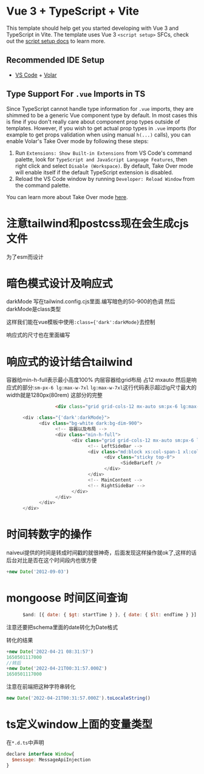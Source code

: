 # Vue 3 + TypeScript + Vite

This template should help get you started developing with Vue 3 and TypeScript in Vite. The template uses Vue 3 `<script setup>` SFCs, check out the [script setup docs](https://v3.vuejs.org/api/sfc-script-setup.html#sfc-script-setup) to learn more.

## Recommended IDE Setup

- [VS Code](https://code.visualstudio.com/) + [Volar](https://marketplace.visualstudio.com/items?itemName=Vue.volar)

## Type Support For `.vue` Imports in TS

Since TypeScript cannot handle type information for `.vue` imports, they are shimmed to be a generic Vue component type by default. In most cases this is fine if you don't really care about component prop types outside of templates. However, if you wish to get actual prop types in `.vue` imports (for example to get props validation when using manual `h(...)` calls), you can enable Volar's Take Over mode by following these steps:

1. Run `Extensions: Show Built-in Extensions` from VS Code's command palette, look for `TypeScript and JavaScript Language Features`, then right click and select `Disable (Workspace)`. By default, Take Over mode will enable itself if the default TypeScript extension is disabled.
2. Reload the VS Code window by running `Developer: Reload Window` from the command palette.

You can learn more about Take Over mode [here](https://github.com/johnsoncodehk/volar/discussions/471).


# 注意tailwind和postcss现在会生成cjs文件
为了esm而设计

# 暗色模式设计及响应式
darkMode
写在tailwind.config.cjs里面.编写暗色的50-900的色调
然后darkMode是class类型

这样我们能在vue模板中使用`:class={'dark':darkMode}`去控制

响应式的尺寸也在里面编写

# 响应式的设计结合tailwind

容器给min-h-full表示最小高度100%
内层容器给grid布局 占12 mxauto 
然后是响应式的部分:`sm-px-6 lg:max-w-7xl`
`lg:max-w-7xl`这行代码表示超过lg尺寸最大的width就是1280px(80rem) 这部分的完整
```html
                  <div class="grid grid-cols-12 mx-auto sm:px-6 lg:max-w-7xl lg:px-8 lg:gap-5">

```

```javascript
      <div :class="{'dark':darkMode}">
            <div class="bg-white dark:bg-dim-900">
                  <!-- 容器以及布局 -->
                  <div class="min-h-full">
                        <div class="grid grid-cols-12 mx-auto sm:px-6 lg:max-w-7xl lg:px-8 lg:gap-5">
                              <!-- LeftSideBar -->
                              <div class="md:block xs:col-span-1 xl:col-span-2">
                                    <div class="sticky top-0">
                                          <SideBarLeft />
                                    </div>
                              </div>
                              <!-- MainContent -->
                              <!-- RightSideBar -->
                        </div>
                  </div>
            </div>
      </div>
```

# 时间转数字的操作
naiveui提供的时间是转成时间戳的就很神奇，后面发现这样操作就ok了,这样的话后台对比是否在这个时间段内也很方便
```javascript
+new Date('2012-09-03')
```

# mongoose 时间区间查询
```javascript
      $and: [{ date: { $gt: startTime } }, { date: { $lt: endTime } }]
```
注意还要把schema里面的date转化为Date格式

转化的结果
```javaScript
+new Date('2022-04-21 08:31:57')
1650501117000
//转后
+new Date('2022-04-21T00:31:57.000Z')
1650501117000
```

注意在前端把这种字符串转化
```javaScript
new Date('2022-04-21T00:31:57.000Z').toLocaleString()
```

# ts定义window上面的变量类型
在`*.d.ts`中声明
```javaScript
declare interface Window{
  $message: MessageApiInjection
}
```

